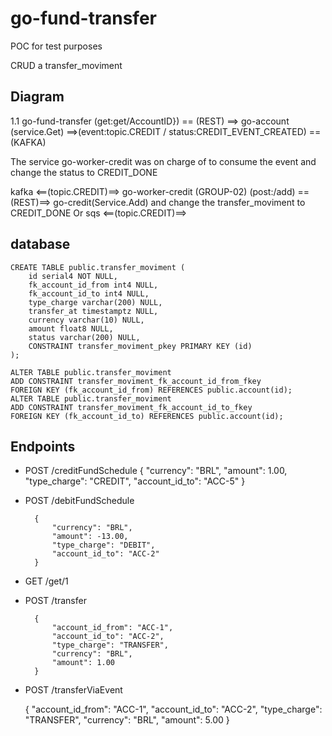 # go-fund-transfer

POC for test purposes

CRUD a transfer_moviment

## Diagram

1.1 go-fund-transfer (get:get/AccountID}) == (REST) ==> go-account (service.Get) ==>(event:topic.CREDIT / status:CREDIT_EVENT_CREATED) == (KAFKA)

The service go-worker-credit was on charge of to consume the event and change the status to CREDIT_DONE

kafka <==(topic.CREDIT)==> go-worker-credit (GROUP-02) (post:/add) ==(REST)==> go-credit(Service.Add) and change the transfer_moviment to CREDIT_DONE
Or
sqs <==(topic.CREDIT)==> 

## database

    CREATE TABLE public.transfer_moviment (
        id serial4 NOT NULL,
        fk_account_id_from int4 NULL,
        fk_account_id_to int4 NULL,
        type_charge varchar(200) NULL,
        transfer_at timestamptz NULL,
        currency varchar(10) NULL,
        amount float8 NULL,
        status varchar(200) NULL,
        CONSTRAINT transfer_moviment_pkey PRIMARY KEY (id)
    );

    ALTER TABLE public.transfer_moviment 
    ADD CONSTRAINT transfer_moviment_fk_account_id_from_fkey 
    FOREIGN KEY (fk_account_id_from) REFERENCES public.account(id);
    ALTER TABLE public.transfer_moviment 
    ADD CONSTRAINT transfer_moviment_fk_account_id_to_fkey 
    FOREIGN KEY (fk_account_id_to) REFERENCES public.account(id);


## Endpoints

+ POST /creditFundSchedule
        {
            "currency": "BRL",
            "amount": 1.00,
            "type_charge": "CREDIT",
            "account_id_to": "ACC-5"
        }

+ POST /debitFundSchedule

        {
            "currency": "BRL",
            "amount": -13.00,
            "type_charge": "DEBIT",
            "account_id_to": "ACC-2"
        }

+ GET /get/1

+ POST /transfer

        {
            "account_id_from": "ACC-1",
            "account_id_to": "ACC-2",
            "type_charge": "TRANSFER",
            "currency": "BRL",
            "amount": 1.00
        }

+ POST /transferViaEvent

    {
        "account_id_from": "ACC-1",
        "account_id_to": "ACC-2",
        "type_charge": "TRANSFER",
        "currency": "BRL",
        "amount": 5.00
    }
